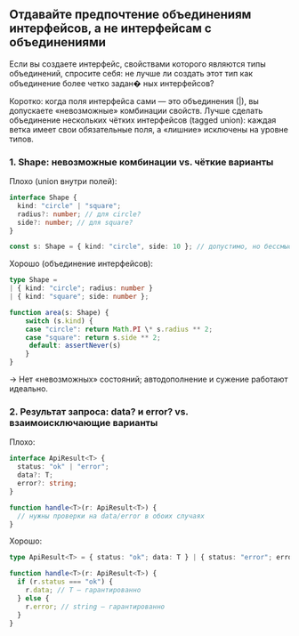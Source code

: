 ## Отдавайте предпочтение объединениям интерфейсов, а не интерфейсам с объединениями

Если вы создаете интерфейс, свойствами которого являются типы объединений,
спросите себя: не лучше ли создать этот тип как объединение более четко задан�
ных интерфейсов?

Коротко: когда поля интерфейса сами — это объединения (|),
вы допускаете «невозможные» комбинации свойств.
Лучше сделать объединение нескольких чётких интерфейсов (tagged union):
каждая ветка имеет свои обязательные поля, а «лишние» исключены на уровне типов.

### 1. Shape: невозможные комбинации vs. чёткие варианты

Плохо (union внутри полей):

```ts
interface Shape {
  kind: "circle" | "square";
  radius?: number; // для circle?
  side?: number; // для square?
}

const s: Shape = { kind: "circle", side: 10 }; // допустимо, но бессмысленно
```

Хорошо (объединение интерфейсов):

```ts
type Shape =
| { kind: "circle"; radius: number }
| { kind: "square"; side: number };

function area(s: Shape) {
    switch (s.kind) {
    case "circle": return Math.PI \* s.radius ** 2;
    case "square": return s.side ** 2;
     default: assertNever(s)
    }
}

```

→ Нет «невозможных» состояний; автодополнение и сужение работают идеально.

### 2. Результат запроса: data? и error? vs. взаимоисключающие варианты

Плохо:

```ts
interface ApiResult<T> {
  status: "ok" | "error";
  data?: T;
  error?: string;
}

function handle<T>(r: ApiResult<T>) {
  // нужны проверки на data/error в обоих случаях
}
```

Хорошо:

```ts
type ApiResult<T> = { status: "ok"; data: T } | { status: "error"; error: string };

function handle<T>(r: ApiResult<T>) {
  if (r.status === "ok") {
    r.data; // T — гарантированно
  } else {
    r.error; // string — гарантированно
  }
}
```
